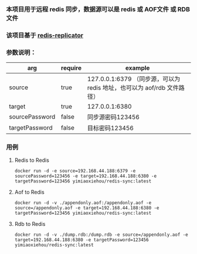 ### 本项目用于远程 redis 同步，数据源可以是 redis 或 AOF文件 或 RDB 文件

### 该项目基于 [redis-replicator](https://github.com/leonchen83/redis-replicator)

### 参数说明：
 
| arg            | require | example                                                                                     |
|----------------|---------|---------------------------------------------------------------------------------------------|
| source         | true    | 127.0.0.1:6379  （同步源，可以为 redis 地址，也可以为 aof/rdb 文件路径） |
| target         | true    | 127.0.0.1:6380                   |
| sourcePassword | false   | 同步源密码123456                                                                                      |
| targetPassword | false   | 目标密码123456                                                                                      |

### 用例

1. Redis to Redis
    ```
    docker run -d -e source=192.168.44.188:6379 -e sourcePassword=123456 -e target=192.168.44.188:6380 -e targetPassword=123456 yimiaoxiehou/redis-sync:latest 
    ```
2. Aof to Redis
    ```
    docker run -d -v ./appendonly.aof:/appendonly.aof -e source=/appendonly.aof -e target=192.168.44.188:6380 -e targetPassword=123456 yimiaoxiehou/redis-sync:latest 
    ```
3. Rdb to Redis
    ```
    docker run -d -v ./dump.rdb:/dump.rdb -e source=/appendonly.aof -e target=192.168.44.188:6380 -e targetPassword=123456 yimiaoxiehou/redis-sync:latest 
    ```